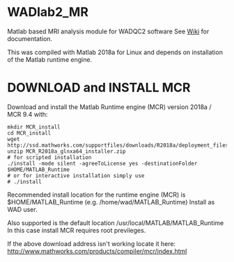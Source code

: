# WADlab2_MR
Matlab based MRI analysis module for WADQC2 software
See [Wiki](../../wiki) for documentation.

This was compiled with Matlab 2018a for Linux and depends on installation of the Matlab runtime engine.

# DOWNLOAD and INSTALL MCR
Download and install the Matlab Runtime engine (MCR) version 2018a / MCR 9.4 with:

```
mkdir MCR_install
cd MCR_install
wget http://ssd.mathworks.com/supportfiles/downloads/R2018a/deployment_files/R2018a/installers/glnxa64/MCR_R2018a_glnxa64_installer.zip
unzip MCR_R2018a_glnxa64_installer.zip
# for scripted installation
./install -mode silent -agreeToLicense yes -destinationFolder $HOME/MATLAB_Runtime
# or for interactive installation simply use
# ./install
```

Recommended install location for the runtime engine (MCR) is $HOME/MATLAB_Runtime (e.g. /home/wad/MATLAB_Runtime)
Install as WAD user.

Also supported is the default location /usr/local/MATLAB/MATLAB_Runtime
In this case install MCR requires root previleges.

If the above download address isn't working locate it here:
http://www.mathworks.com/products/compiler/mcr/index.html
